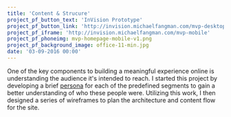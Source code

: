 ```yaml
---
title: 'Content & Strucure'
project_pf_button_text: 'InVision Prototype'
project_pf_button_link: 'http://invision.michaelfangman.com/mvp-desktop'
project_pf_iframe: 'http://invision.michaelfangman.com/mvp-mobile'
project_pf_phoneimg: mvp-homepage-mobile-v1.png
project_pf_background_image: office-11-min.jpg
date: '03-09-2016 00:00'
---
```


One of the key components to building a meaningful experience online is understanding the audience it's intended to reach. I started this project by developing a brief <a href="mvp/mvp-personas.pdf" target="_blank">persona</a> for each of the predefined segments to gain a better understanding of who these people were. Utilizing this work, I then designed a series of wireframes to plan the architecture and content flow for the site.